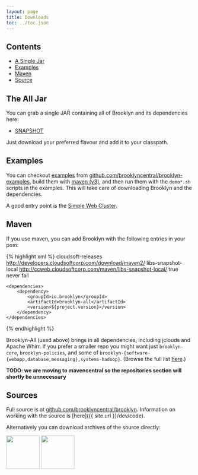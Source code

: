 ```yaml
---
layout: page
title: Downloads
toc: ../toc.json
---
```


## Contents

* [A Single Jar](#alljar)
* [Examples](#alljar)
* [Maven](#alljar)  
* [Source](#alljar)


## The All Jar

You can grab a single JAR containing all of Brooklyn and its dependencies here:

<!-- BROOKLYN_VERSION_BELOW -->
* [SNAPSHOT](http://ccweb.cloudsoftcorp.com/maven/libs-snapshot-local/io/brooklyn/brooklyn-all/0.4.0-SNAPSHOT/)

Just download your preferred flavour and add it to your classpath.


## Examples

You can checkout 
[examples]({{site.url}}/use/examples) 
from [github.com/brooklyncentral/brooklyn-examples](http://github.com/brooklyncentral/brooklyn-examples),
build them with [maven (v3)]({{site.url}}/dev/build/), 
and then run them with the ``demo*.sh`` scripts in the examples.
This will take care of downloading Brooklyn and the dependencies.

A good entry point is the [Simple Web Cluster]({{site.url}}/use/examples/webcluster.html).


## Maven

If you use maven, you can add Brooklyn with the following entries in your pom:

{% highlight xml %}
    <repositories>
        <repository>
            <id>cloudsoft-releases</id>
            <url>http://developers.cloudsoftcorp.com/download/maven2/</url>
        </repository>
        <repository>
            <id>libs-snapshot-local</id>
            <url>http://ccweb.cloudsoftcorp.com/maven/libs-snapshot-local/</url>
            <snapshots>
                <enabled>true</enabled>
                <updatePolicy>never</updatePolicy>
                <checksumPolicy>fail</checksumPolicy>
            </snapshots>
        </repository>
    </repositories>
    
    <dependencies>
        <dependency>
            <groupId>io.brooklyn</groupId>
            <artifactId>brooklyn-all</artifactId>
            <version>${project.version}</version>
        </dependency>
    </dependencies>
{% endhighlight %}

Brooklyn-All (used above) brings in all dependencies, including jclouds and Apache Whirr.
If you prefer a smaller repo you might want just ``brooklyn-core``,  ``brooklyn-policies``, 
and some of ``brooklyn-{software-{webapp,database,messaging},systems-hadoop}``.
(Browse the full list [here](http://ccweb.cloudsoftcorp.com/maven/libs-snapshot-local/brooklyn/).)

**TODO: we are moving to mavencentral so the repositories section will shortly be unnecessary**


## Sources

Full source is at [github.com/brooklyncentral/brooklyn](http://github.com/brooklyncentral/brooklyn).
Information on working with the source is [here]({{ site.url }}/dev/code).

Alternatively you can download archives of the source directly:

<a href="https://github.com/brooklyncentral/brooklyn/tarball/master"><img border="0" width="90" src="https://github.com/images/modules/download/tar.png"></a>
<a href="https://github.com/brooklyncentral/brooklyn/master"><img border="0" width="90" src="https://github.com/images/modules/download/zip.png"></a>


